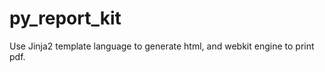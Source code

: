 py_report_kit
=============

Use Jinja2 template language to generate html, and webkit engine to print pdf.
